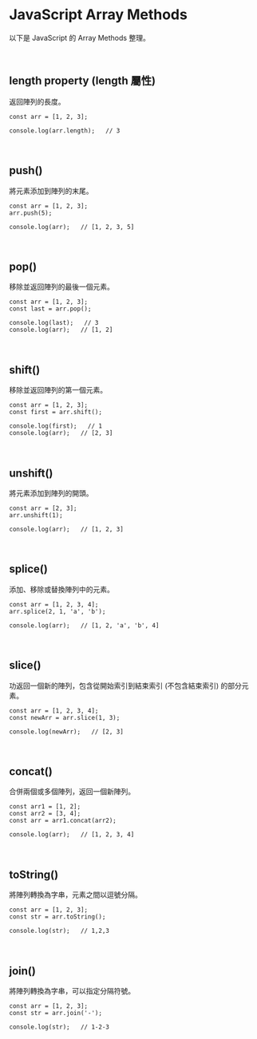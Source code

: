 # JavaScript Array Methods

以下是 JavaScript 的 Array Methods 整理。

<br />

## length property (length 屬性)

返回陣列的長度。

```
const arr = [1, 2, 3];

console.log(arr.length);   // 3
```

<br />

## push()

將元素添加到陣列的末尾。

```
const arr = [1, 2, 3];
arr.push(5);

console.log(arr);   // [1, 2, 3, 5]
```

<br />

## pop()

移除並返回陣列的最後一個元素。

```
const arr = [1, 2, 3];
const last = arr.pop();

console.log(last);   // 3
console.log(arr);   // [1, 2]
```

<br />

## shift()

移除並返回陣列的第一個元素。

```
const arr = [1, 2, 3];
const first = arr.shift();

console.log(first);   // 1
console.log(arr);   // [2, 3]
```

<br />

## unshift()

將元素添加到陣列的開頭。

```
const arr = [2, 3];
arr.unshift(1);

console.log(arr);   // [1, 2, 3]
```

<br />

## splice()

添加、移除或替換陣列中的元素。

```
const arr = [1, 2, 3, 4];
arr.splice(2, 1, 'a', 'b'); 

console.log(arr);   // [1, 2, 'a', 'b', 4]
```

<br />

## slice()

功返回一個新的陣列，包含從開始索引到結束索引 (不包含結束索引) 的部分元素。

```
const arr = [1, 2, 3, 4];
const newArr = arr.slice(1, 3);

console.log(newArr);   // [2, 3]
```

<br />

## concat()

合併兩個或多個陣列，返回一個新陣列。

```
const arr1 = [1, 2];
const arr2 = [3, 4];
const arr = arr1.concat(arr2);

console.log(arr);   // [1, 2, 3, 4]
```

<br />

## toString()

將陣列轉換為字串，元素之間以逗號分隔。

```
const arr = [1, 2, 3];
const str = arr.toString();

console.log(str);   // 1,2,3
```

<br />

## join()

將陣列轉換為字串，可以指定分隔符號。

```
const arr = [1, 2, 3];
const str = arr.join('-');

console.log(str);   // 1-2-3
```
